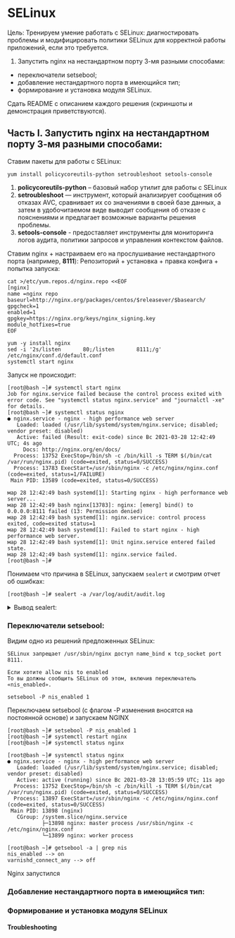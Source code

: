# SELinux

Цель: Тренируем умение работать с SELinux: диагностировать проблемы и модифицировать политики SELinux для корректной работы приложений, если это требуется.
1. Запустить nginx на нестандартном порту 3-мя разными способами:
- переключатели setsebool;
- добавление нестандартного порта в имеющийся тип;
- формирование и установка модуля SELinux.


Сдать README с описанием каждого решения (скриншоты и демонстрация приветствуются).


## Часть I. Запустить nginx на нестандартном порту 3-мя разными способами:

Ставим пакеты для работы с SELinux: 
```
yum install policycoreutils-python setroubleshoot setools-console
```

1. **policycoreutils-python** – базовый набор утилит для работы с SELinux
2. **setroubleshoot** — инструмент, который анализирует сообщения об отказах AVC, сравнивает их со значениями в своей базе данных, а затем в удобочитаемом виде выводит сообщения об отказе с пояснениями и предлагает возможные варианты решения проблемы.
3. **setools-console** - предоставляет инструменты для мониторинга логов аудита, политики запросов и управления контекстом файлов.

Ставим nginx + настраиваем его на прослушивание нестандартного порта (например, **8111**): 
Репозиторий + установка + правка конфига + попытка запуска:
```
cat >/etc/yum.repos.d/nginx.repo <<EOF
[nginx]
name =nginx repo
baseurl=http://nginx.org/packages/centos/$releasever/$basearch/
gpgcheck=1
enabled=1
gpgkey=https://nginx.org/keys/nginx_signing.key
module_hotfixes=true
EOF

yum -y install nginx
sed -i '2s/listen       80;/listen       8111;/g' /etc/nginx/conf.d/default.conf
systemctl start nginx
```

Запуск не происходит: 
```
[root@bash ~]# systemctl start nginx
Job for nginx.service failed because the control process exited with error code. See "systemctl status nginx.service" and "journalctl -xe" for details.
[root@bash ~]# systemctl status nginx
● nginx.service - nginx - high performance web server
   Loaded: loaded (/usr/lib/systemd/system/nginx.service; disabled; vendor preset: disabled)
   Active: failed (Result: exit-code) since Вс 2021-03-28 12:42:49 UTC; 4s ago
     Docs: http://nginx.org/en/docs/
  Process: 13752 ExecStop=/bin/sh -c /bin/kill -s TERM $(/bin/cat /var/run/nginx.pid) (code=exited, status=0/SUCCESS)
  Process: 13783 ExecStart=/usr/sbin/nginx -c /etc/nginx/nginx.conf (code=exited, status=1/FAILURE)
 Main PID: 13589 (code=exited, status=0/SUCCESS)

мар 28 12:42:49 bash systemd[1]: Starting nginx - high performance web server...
мар 28 12:42:49 bash nginx[13783]: nginx: [emerg] bind() to 0.0.0.0:8111 failed (13: Permission denied)
мар 28 12:42:49 bash systemd[1]: nginx.service: control process exited, code=exited status=1
мар 28 12:42:49 bash systemd[1]: Failed to start nginx - high performance web server.
мар 28 12:42:49 bash systemd[1]: Unit nginx.service entered failed state.
мар 28 12:42:49 bash systemd[1]: nginx.service failed.
[root@bash ~]# 
```

Понимаем что причина в SELinux, запускаем `sealert` и смотрим отчет об ошибках:  
```
[root@bash ~]# sealert -a /var/log/audit/audit.log
```

<details>
  <summary>Вывод sealert:</summary>

```
[root@bash ~]# sealert -a /var/log/audit/audit.log
100% done
found 2 alerts in /var/log/audit/audit.log
--------------------------------------------------------------------------------

SELinux запрещает /usr/sbin/nginx доступ name_bind к tcp_socket port 8000.

*****  Модуль catchall предлагает (точность 100.)  ***************************

Если вы считаете, что nginx должно быть разрешено name_bind доступ к port 8000 tcp_socket по умолчанию.
То рекомендуется создать отчет об ошибке.
Чтобы разрешить доступ, можно создать локальный модуль политики.
Сделать
allow this access for now by executing:
# ausearch -c 'nginx' --raw | audit2allow -M my-nginx
# semodule -i my-nginx.pp


Дополнительные сведения:
Исходный контекст             system_u:system_r:httpd_t:s0
Целевой контекст              system_u:object_r:soundd_port_t:s0
Целевые объекты               port 8000 [ tcp_socket ]
Источник                      nginx
Путь к источнику              /usr/sbin/nginx
Порт                          8000
Узел                          <Unknown>
Исходные пакеты RPM           nginx-1.18.0-2.el7.ngx.x86_64
Целевые пакеты RPM            
Пакет регламента              selinux-policy-3.13.1-268.el7_9.2.noarch
SELinux активен               True
Тип регламента                targeted
Режим                         Enforcing
Имя узла                      bash
Платформа                     Linux bash 3.10.0-1127.el7.x86_64 #1 SMP Tue Mar
                              31 23:36:51 UTC 2020 x86_64 x86_64
Счетчик уведомлений           4
Впервые обнаружено            2021-03-28 10:51:56 UTC
В последний раз               2021-03-28 11:47:42 UTC
Локальный ID                  72853173-5e76-4dca-a183-5a0d91fd5c07

Построчный вывод сообщений аудита
type=AVC msg=audit(1616932062.708:497): avc:  denied  { name_bind } for  pid=13500 comm="nginx" src=8000 scontext=system_u:system_r:httpd_t:s0 tcontext=system_u:object_r:soundd_port_t:s0 tclass=tcp_socket permissive=0


type=SYSCALL msg=audit(1616932062.708:497): arch=x86_64 syscall=bind success=no exit=EACCES a0=6 a1=555e5b303e28 a2=10 a3=7fff567bf630 items=0 ppid=1 pid=13500 auid=4294967295 uid=0 gid=0 euid=0 suid=0 fsuid=0 egid=0 sgid=0 fsgid=0 tty=(none) ses=4294967295 comm=nginx exe=/usr/sbin/nginx subj=system_u:system_r:httpd_t:s0 key=(null)

Hash: nginx,httpd_t,soundd_port_t,tcp_socket,name_bind

--------------------------------------------------------------------------------

SELinux запрещает /usr/sbin/nginx доступ name_bind к tcp_socket port 8111.

*****  Модуль bind_ports предлагает (точность 92.2)  *************************

Если вы хотите разрешить /usr/sbin/nginx для привязки к сетевому порту $PORT_ЧИСЛО
То you need to modify the port type.
Сделать
# semanage port -a -t PORT_TYPE -p tcp 8111
    где PORT_TYPE может принимать значения: http_cache_port_t, http_port_t, jboss_management_port_t, jboss_messaging_port_t, ntop_port_t, puppet_port_t.

*****  Модуль catchall_boolean предлагает (точность 7.83)  *******************

Если хотите allow nis to enabled
То вы должны сообщить SELinux об этом, включив переключатель «nis_enabled».

Сделать
setsebool -P nis_enabled 1

*****  Модуль catchall предлагает (точность 1.41)  ***************************

Если вы считаете, что nginx должно быть разрешено name_bind доступ к port 8111 tcp_socket по умолчанию.
То рекомендуется создать отчет об ошибке.
Чтобы разрешить доступ, можно создать локальный модуль политики.
Сделать
allow this access for now by executing:
# ausearch -c 'nginx' --raw | audit2allow -M my-nginx
# semodule -i my-nginx.pp


Дополнительные сведения:
Исходный контекст             system_u:system_r:httpd_t:s0
Целевой контекст              system_u:object_r:unreserved_port_t:s0
Целевые объекты               port 8111 [ tcp_socket ]
Источник                      nginx
Путь к источнику              /usr/sbin/nginx
Порт                          8111
Узел                          <Unknown>
Исходные пакеты RPM           nginx-1.18.0-2.el7.ngx.x86_64
Целевые пакеты RPM            
Пакет регламента              selinux-policy-3.13.1-268.el7_9.2.noarch
SELinux активен               True
Тип регламента                targeted
Режим                         Enforcing
Имя узла                      bash
Платформа                     Linux bash 3.10.0-1127.el7.x86_64 #1 SMP Tue Mar
                              31 23:36:51 UTC 2020 x86_64 x86_64
Счетчик уведомлений           3
Впервые обнаружено            2021-03-28 11:55:56 UTC
В последний раз               2021-03-28 12:42:49 UTC
Локальный ID                  02e12b2d-a42a-4386-b066-b72be02da937

Построчный вывод сообщений аудита
type=AVC msg=audit(1616935369.886:570): avc:  denied  { name_bind } for  pid=13783 comm="nginx" src=8111 scontext=system_u:system_r:httpd_t:s0 tcontext=system_u:object_r:unreserved_port_t:s0 tclass=tcp_socket permissive=0


type=SYSCALL msg=audit(1616935369.886:570): arch=x86_64 syscall=bind success=no exit=EACCES a0=6 a1=55cbd0b8be28 a2=10 a3=7fff9d8d59f0 items=0 ppid=1 pid=13783 auid=4294967295 uid=0 gid=0 euid=0 suid=0 fsuid=0 egid=0 sgid=0 fsgid=0 tty=(none) ses=4294967295 comm=nginx exe=/usr/sbin/nginx subj=system_u:system_r:httpd_t:s0 key=(null)

Hash: nginx,httpd_t,unreserved_port_t,tcp_socket,name_bind

```
</details>

### Переключатели setsebool:

Видим одно из решений предложенных SELinux: 
```
SELinux запрещает /usr/sbin/nginx доступ name_bind к tcp_socket port 8111.

Если хотите allow nis to enabled
То вы должны сообщить SELinux об этом, включив переключатель «nis_enabled».

setsebool -P nis_enabled 1
```
Переключаем setsebool (с флагом -P изменения вносятся на постоянной основе) и запускаем NGINX 
```
[root@bash ~]# setsebool -P nis_enabled 1
[root@bash ~]# systemctl restart nginx
[root@bash ~]# systemctl status nginx

[root@bash ~]# systemctl status nginx
● nginx.service - nginx - high performance web server
   Loaded: loaded (/usr/lib/systemd/system/nginx.service; disabled; vendor preset: disabled)
   Active: active (running) since Вс 2021-03-28 13:05:59 UTC; 11s ago
  Process: 13752 ExecStop=/bin/sh -c /bin/kill -s TERM $(/bin/cat /var/run/nginx.pid) (code=exited, status=0/SUCCESS)
  Process: 13897 ExecStart=/usr/sbin/nginx -c /etc/nginx/nginx.conf (code=exited, status=0/SUCCESS)
 Main PID: 13898 (nginx)
   CGroup: /system.slice/nginx.service
           ├─13898 nginx: master process /usr/sbin/nginx -c /etc/nginx/nginx.conf
           └─13899 nginx: worker process
   
[root@bash ~]# getsebool -a | grep nis             
nis_enabled --> on
varnishd_connect_any --> off
```
Nginx запустился


### Добавление нестандартного порта в имеющийся тип:




### Формирование и установка модуля SELinux



#### Troubleshooting 




